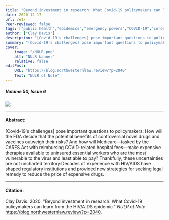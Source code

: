 ```yaml
---
title: "Beyond investment in research: What Covid-19 policymakers can learn from the HIV/AIDS epidemic" 
date: 2020-12-17
url: /e1/
Peer-reviewed: false
tags: ["public health","epidemics","emergency powers","COVID-19","coronavirus disease 2019",]
author: ["Clay Davis"]
description: "[Covid-19's challenges] pose important questions to policymakers: Thankfully, these uncertainties are not uncharted territory:Decades of experience with HIV/AIDS have shaped regulatory institutions and provided new strategies for seeking legal remedy to reduce the price of expensive drugs." 
summary: "[Covid-19's challenges] pose important questions to policymakers: How will the FDA decide that the potential benefits of controversial novel drugs and vaccines outweigh their risks? And how will Medicare—tasked by the CARES Act with reimbursing COVID-related hospital fees—make expensive therapies available to uninsured essential workers who are the most vulnerable to the virus and least able to pay? Thankfully, these uncertainties are not uncharted territory:Decades of experience with HIV/AIDS have shaped regulatory institutions and provided new strategies for seeking legal remedy to reduce the price of expensive drugs." 
cover:
    image: "/NULR.png"
    alt: "NULR banner"
    relative: false
editPost:
    URL: "https://blog.northwesternlaw.review/?p=2040"
    Text: "NULR of Note"
---
```


##### Volume 50, Issue 6

![](/NULR.jpeg)

---

#### Abstract:

[Covid-19's challenges] pose important questions to policymakers: How will the FDA decide that the potential benefits of controversial novel drugs and vaccines outweigh their risks? And how will Medicare—tasked by the CARES Act with reimbursing COVID-related hospital fees—make expensive therapies available to uninsured essential workers who are the most vulnerable to the virus and least able to pay? Thankfully, these uncertainties are not uncharted territory:Decades of experience with HIV/AIDS have shaped regulatory institutions and provided new strategies for seeking legal remedy to reduce the price of expensive drugs.

---

#### Citation:

Clay Davis. 2020. "Beyond investment in research: What Covid-19 policymakers can learn from the HIV/AIDS epidemic." *NULR of Note* https://blog.northwesternlaw.review/?p=2040.